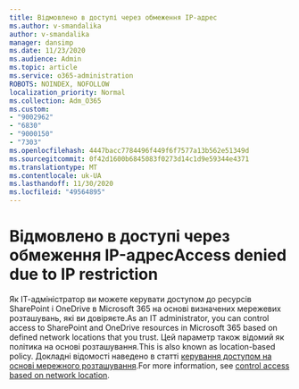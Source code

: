 ```yaml
---
title: Відмовлено в доступі через обмеження IP-адрес
ms.author: v-smandalika
author: v-smandalika
manager: dansimp
ms.date: 11/23/2020
ms.audience: Admin
ms.topic: article
ms.service: o365-administration
ROBOTS: NOINDEX, NOFOLLOW
localization_priority: Normal
ms.collection: Adm_O365
ms.custom:
- "9002962"
- "6830"
- "9000150"
- "7303"
ms.openlocfilehash: 4447bacc7784496f449f6f7577a13b562e51349d
ms.sourcegitcommit: 0f42d1600b6845083f0273d14c1d9e59344e4371
ms.translationtype: MT
ms.contentlocale: uk-UA
ms.lasthandoff: 11/30/2020
ms.locfileid: "49564895"
---
```

# <a name="access-denied-due-to-ip-restriction"></a><span data-ttu-id="ae6ea-102">Відмовлено в доступі через обмеження IP-адрес</span><span class="sxs-lookup"><span data-stu-id="ae6ea-102">Access denied due to IP restriction</span></span>

<span data-ttu-id="ae6ea-103">Як ІТ-адміністратор ви можете керувати доступом до ресурсів SharePoint і OneDrive в Microsoft 365 на основі визначених мережевих розташувань, які ви довіряєте.</span><span class="sxs-lookup"><span data-stu-id="ae6ea-103">As an IT administrator, you can control access to SharePoint and OneDrive resources in Microsoft 365 based on defined network locations that you trust.</span></span> <span data-ttu-id="ae6ea-104">Цей параметр також відомий як політика на основі розташування.</span><span class="sxs-lookup"><span data-stu-id="ae6ea-104">This is also known as location-based policy.</span></span> <span data-ttu-id="ae6ea-105">Докладні відомості наведено в статті [керування доступом на основі мережного розташування](https://docs.microsoft.com/sharepoint/control-access-based-on-network-location).</span><span class="sxs-lookup"><span data-stu-id="ae6ea-105">For more information, see [control access based on network location](https://docs.microsoft.com/sharepoint/control-access-based-on-network-location).</span></span>

